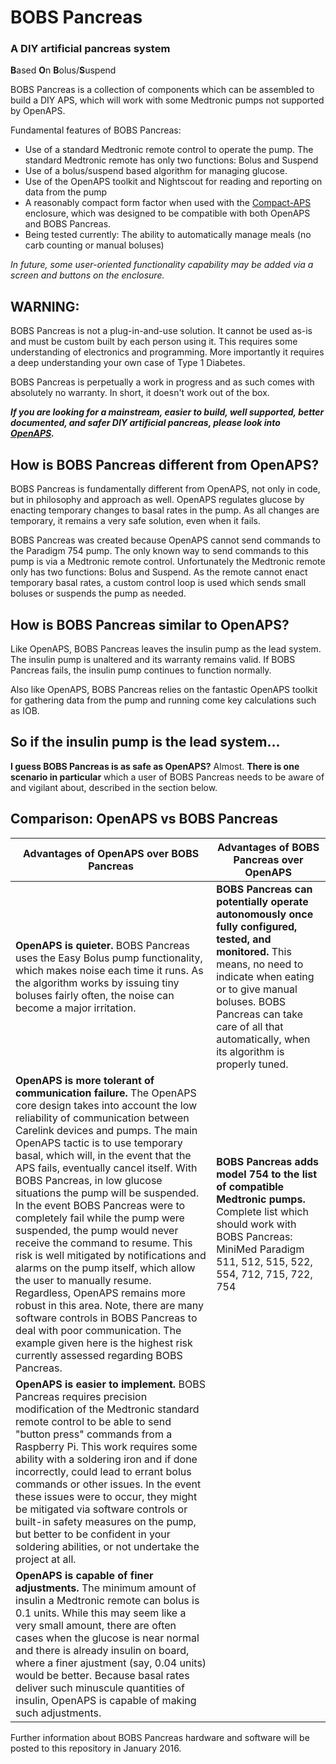 # BOBS Pancreas
### A DIY artificial pancreas system
**B**ased **O**n **B**olus/**S**uspend

BOBS Pancreas is a collection of components which can be assembled to build a DIY APS, which will work with some Medtronic pumps not supported by OpenAPS.

Fundamental features of BOBS Pancreas: 
* Use of a standard Medtronic remote control to operate the pump. The standard Medtronic remote has only two functions: Bolus and Suspend
* Use of a bolus/suspend based algorithm for managing glucose.
* Use of the OpenAPS toolkit and Nightscout for reading and reporting on data from the pump
* A reasonably compact form factor when used with the [Compact-APS](https://github.com/andrew-warrington/Compact-APS) enclosure, which was designed to be compatible with both OpenAPS and BOBS Pancreas.
* Being tested currently: The ability to automatically manage meals (no carb counting or manual boluses)

*In future, some user-oriented functionality capability may be added via a screen and buttons on the enclosure.*

## WARNING: 
BOBS Pancreas is not a plug-in-and-use solution. It cannot be used as-is and must be custom built by each person using it. This requires some understanding of electronics and programming. More importantly it requires a deep understanding your own case of Type 1 Diabetes.

BOBS Pancreas is perpetually a work in progress and as such comes with absolutely no warranty. In short, it doesn't work out of the box.

**_If you are looking for a mainstream, easier to build, well supported, better documented, and safer DIY artificial pancreas, please look into [OpenAPS](http://openaps.org)._**

## How is BOBS Pancreas different from OpenAPS?

BOBS Pancreas is fundamentally different from OpenAPS, not only in code, but in philosophy and approach as well. OpenAPS regulates glucose by enacting temporary changes to basal rates in the pump. As all changes are temporary, it remains a very safe solution, even when it fails.

BOBS Pancreas was created because OpenAPS cannot send commands to the Paradigm 754 pump. The only known way to send commands to this pump is via a Medtronic remote control. Unfortunately the Medtronic remote only has two functions: Bolus and Suspend. As the remote cannot enact temporary basal rates, a custom control loop is used which sends small boluses or suspends the pump as needed.

## How is BOBS Pancreas similar to OpenAPS?

Like OpenAPS, BOBS Pancreas leaves the insulin pump as the lead system. The insulin pump is unaltered and its warranty remains valid. If BOBS Pancreas fails, the insulin pump continues to function normally.

Also like OpenAPS, BOBS Pancreas relies on the fantastic OpenAPS toolkit for gathering data from the pump and running come key calculations such as IOB.

## So if the insulin pump is the lead system...
**I guess BOBS Pancreas is as safe as OpenAPS?**
Almost. **There is one scenario in particular** which a user of BOBS Pancreas needs to be aware of and vigilant about, described in the section below.

## Comparison: OpenAPS vs BOBS Pancreas

Advantages of OpenAPS over BOBS Pancreas|Advantages of BOBS Pancreas over OpenAPS
---------------------------------|---------------------------------
**OpenAPS is quieter.** BOBS Pancreas uses the Easy Bolus pump functionality, which makes noise each time it runs. As the algorithm works by issuing tiny boluses fairly often, the noise can become a major irritation.|**BOBS Pancreas can potentially operate autonomously once fully configured, tested, and monitored.** This means, no need to indicate when eating or to give manual boluses. BOBS Pancreas can take care of all that automatically, when its algorithm is properly tuned.
**OpenAPS is more tolerant of communication failure.** The OpenAPS core design takes into account the low reliability of communication between Carelink devices and pumps. The main OpenAPS tactic is to use temporary basal, which will, in the event that the APS fails, eventually cancel itself. With BOBS Pancreas, in low glucose situations the pump will be suspended. In the event BOBS Pancreas were to completely fail while the pump were suspended, the pump would never receive the command to resume. This risk is well mitigated by notifications and alarms on the pump itself, which allow the user to manually resume. Regardless, OpenAPS remains more robust in this area. Note, there are many software controls in BOBS Pancreas to deal with poor communication. The example given here is the highest risk currently assessed regarding BOBS Pancreas.|**BOBS Pancreas adds model 754 to the list of compatible Medtronic pumps.** Complete list which should work with BOBS Pancreas: MiniMed Paradigm 511, 512, 515, 522, 554, 712, 715, 722, 754 
**OpenAPS is easier to implement.** BOBS Pancreas requires precision modification of the Medtronic standard remote control to be able to send "button press" commands from a Raspberry Pi. This work requires some ability with a soldering iron and if done incorrectly, could lead to errant bolus commands or other issues. In the event these issues were to occur, they might be mitigated via software controls or built-in safety measures on the pump, but better to be confident in your soldering abilities, or not undertake the project at all.|
**OpenAPS is capable of finer adjustments.** The minimum amount of insulin a Medtronic remote can bolus is 0.1 units. While this may seem like a very small amount, there are often cases when the glucose is near normal and there is already insulin on board, where a finer ajustment (say, 0.04 units) would be better. Because basal rates deliver such minuscule quantities of insulin, OpenAPS is capable of making such adjustments.|

Further information about BOBS Pancreas hardware and software will be posted to this repository in January 2016.
